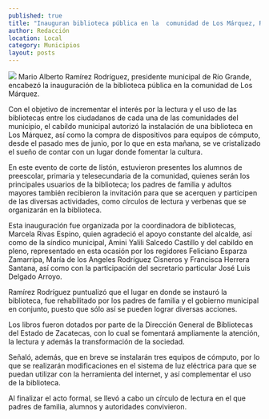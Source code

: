```yaml
---
published: true
title: "Inauguran biblioteca pública en la  comunidad de Los Márquez, Río Grande"
author: Redacción
location: Local
category: Municipios
layout: posts
---
```


![](http://i.imgur.com/yheinpYm.jpg)
Mario Alberto Ramírez Rodríguez, presidente municipal de Río Grande, encabezó la inauguración de la biblioteca pública en la comunidad de Los Márquez.

Con el objetivo de incrementar el interés por la lectura y el uso de las bibliotecas entre los ciudadanos de cada una de las comunidades del municipio, el cabildo municipal autorizó la instalación de una biblioteca en Los Márquez, así como la compra de dispositivos para equipos de cómputo, desde el pasado mes de junio, por lo que en esta mañana, se ve cristalizado el sueño de contar con un lugar donde fomentar la cultura.

En este evento de corte de listón, estuvieron presentes los alumnos de preescolar, primaria y telesecundaria de la comunidad, quienes serán los principales usuarios de la biblioteca;  los padres de familia y adultos mayores también recibieron la invitación para que se acerquen y participen de las diversas actividades, como círculos de lectura y verbenas que se organizarán en la biblioteca.

Esta inauguración fue organizada por la coordinadora de bibliotecas, Marcela Rivas Espino, quien agradeció el apoyo constante del alcalde, así como de la síndico municipal, Amini Yalili Salcedo Castillo y del cabildo en pleno, representado en esta ocasión por los regidores Feliciano Esparza Zamarripa, María de los Angeles Rodríguez Cisneros y Francisca Herrera Santana, así como con la participación del secretario particular José Luis Delgado Arroyo.

Ramírez Rodríguez puntualizó que el lugar en donde se instauró la biblioteca, fue rehabilitado por los padres de familia y el gobierno municipal en conjunto,  puesto que sólo así se pueden lograr diversas acciones.

Los libros fueron dotados por parte de la Dirección General de Bibliotecas del Estado de Zacatecas, con lo cual se fomentará ampliamente la atención, la lectura y además la transformación de la sociedad.

Señaló, además, que en breve se instalarán tres equipos de cómputo, por lo que se realizarán modificaciones en el sistema de luz eléctrica para que se puedan utilizar con la herramienta del internet, y así complementar el uso de la biblioteca.

Al finalizar el acto formal, se llevó a cabo un círculo de lectura en el que padres de familia, alumnos y autoridades convivieron.
